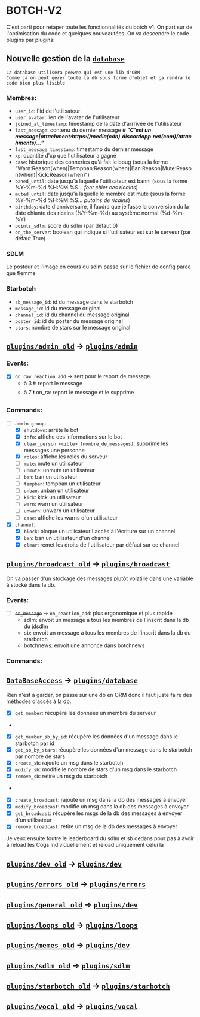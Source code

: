 # BOTCH-V2
C'est parti pour retaper toute les fonctionnalités du botch v1.
On part sur de l'optimisation du code et quelques nouveautées.
On va descendre le code plugins par plugins:

## Nouvelle gestion de la [`database`](plugins/database.py)
    La database utilisera peewee qui est une lib d'ORM.
    Comme ça on peut gérer toute la db sous forme d'objet et ça rendra le code bien plus lisible
### Membres:
- `user_id`: l'id de l'utilisateur
- `user_avatar`: lien de l'avatar de l'utilisateur
- `joined_at_timestamp`: timestamp de la date d'arrrivée de l'utilisateur
- `last_message`: contenu du dernier message  ***# "C'est un message|attachment:https://media(cdn).discordapp.net(com)/attachments/..."***
- `last_message_timestamp`: timestamp du dernier message
- `xp`: quantité d'xp que l'utilisateur a gagné
- `case`: historique des conneries qu'à fait le boug (sous la forme "Warn:Reason(when)|Tempban:Reason(when)|Ban:Reason|Mute:Reason(when)|Kick:Reason(when)")
- `baned_until`: date jusqu'à laquelle l'utilisateur est banni (sous la forme %Y-%m-%d %H:%M:%S... *font chier ces ricains*)
- `muted_until`: date jusqu'à laquelle le membre est mute (sous la forme %Y-%m-%d %H:%M:%S... *putains de ricains*)
- `birthday`: date d'anniversaire, il faudra que je fasse la conversion du la date chiante des ricains (%Y-%m-%d) au système normal (%d-%m-%Y)
- `points_sdlm`: score du sdlm (par défaut 0)
- `on_the_server`: boolean qui indique si l'utilisateur est sur le serveur (par défaut True)

### SDLM
Le posteur et l'image en cours du sdlm passe sur le fichier de config parce que flemme

### Starbotch
- `sb_message_id`: id du message dans le starbotch
- `message_id`: id du message original
- `channel_id`: id du channel du message original
- `poster_id`: id du poster du message original
- `stars`: nombre de stars sur le message original

## [`plugins/admin_old`](plugins/admin_old.py) -> [`plugins/admin`](plugins/admin.py)
### Events:
- [x] `on_raw_reaction_add` -> sert pour le report de message.
    - à 3 ❗️: report le message
    - à 7 ❗️ on_ra: report le message et le supprime
### Commands:
- [ ] `admin group`:
  - [x] `shutdown`: arrête le bot
  - [x] `info`: affiche des informations sur le bot
  - [x] `clear_person <cible> (nombre_de_messages)`: supprime les messages une personne
  - [X] `roles`: affiche les roles du serveur
  - [ ] `mute`: mute un utilisateur
  - [ ] `unmute`: unmute un utilisateur
  - [ ] `ban`: ban un utilisateur
  - [ ] `tempban`: tempban un utilisateur
  - [ ] `unban`: unban un utilisateur
  - [ ] `kick`: kick un utilisateur
  - [ ] `warn`: warn un utilisateur
  - [ ] `unwarn`: unwarn un utilisateur
  - [ ] `case`: affiche les warns d'un utilisateur

- [x] `channel`:
  - [x] `block`: bloque un utilisateur l'accès à l'écriture sur un channel
  - [x] `ban`: ban un utilisateur d'un channel
  - [x] `clear`: remet les droits de l'utilisateur par défaut sur ce channel

## [`plugins/broadcast_old`](plugins/broadcast_old.py) -> [`plugins/broadcast`](plugins/broadcast.py)
On va passer d'un stockage des messages plutôt volatille dans une variable à stocké dans la db.
### Events:
- [ ] ~~`on_message`~~ -> `on_reaction_add`: plus ergonomique et plus rapide
    - sdlm: envoit un message à tous les membres de l'inscrit dans la db du jdsdlm
    - sb: envoit un message à tous les membres de l'inscrit dans la db du starbotch
    - botchnews: envoit une annonce dans botchnews

### Commands:
## [`DataBaseAccess`](DataBaseAccess.py) -> [`plugins/database`](plugins/database.py)
Rien n'est à garder, on passe sur une db en ORM donc il faut juste faire des méthodes d'accès à la db.
- [x] `get_member`: récupère les données un membre du serveur
- 
- [x] `get_member_sb_by_id`: récupère les données d'un message dans le starbotch par id
- [x] `get_sb_by_stars`: récupère les données d'un message dans le starbotch par nombre de stars
- [x] `create_sb`: rajoute un msg dans le starbotch
- [x] `modify_sb`: modifie le nombre de stars d'un msg dans le starbotch
- [x] `remove_sb`: retire un msg du starbotch
- 
- [x] `create_broadcast`: rajoute un msg dans la db des messages à envoyer
- [x] `modify_broadcast`: modifie un msg dans la db des messages à envoyer
- [x] `get_broadcast`: récupère les msgs de la db des messages à envoyer d'un utilisateur
- [x] `remove_broadcast`: retire un msg de la db des messages à envoyer
<p>Je veux ensuite foutre le leaderboard du sdlm et sb dedans pour pas à avoir à reload les Cogs individuellement et
reload uniquement celui là</p>

## [`plugins/dev_old`](plugins/dev_old.py) -> [`plugins/dev`](plugins/broadcast.py)
## [`plugins/errors_old`](plugins/errors_old.py) -> [`plugins/errors`](plugins/errors.py)
## [`plugins/general_old`](plugins/general_old.py) -> [`plugins/dev`](plugins/general.py)
## [`plugins/loops_old`](plugins/loops_old.py) -> [`plugins/loops`](plugins/loops.py)
## [`plugins/memes_old`](plugins/memes_old.py) -> [`plugins/dev`](plugins/memes.py)
## [`plugins/sdlm_old`](plugins/sdlm_old.py) -> [`plugins/sdlm`](plugins/sdlm_old.py)
## [`plugins/starbotch_old`](plugins/starbotch_old.py) -> [`plugins/starbotch`](plugins/starbotch.py)
## [`plugins/vocal_old`](plugins/vocal_old.py) -> [`plugins/vocal`](plugins/vocal.py)
